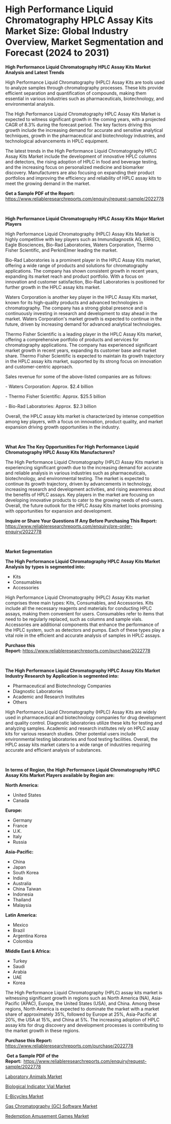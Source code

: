 <p><h1>High Performance Liquid Chromatography HPLC Assay Kits Market Size: Global Industry Overview, Market Segmentation and Forecast (2024 to 2031)</h1></p><p><strong>High Performance Liquid Chromatography HPLC Assay Kits Market Analysis and Latest Trends</strong></p>
<p><p>High Performance Liquid Chromatography (HPLC) Assay Kits are tools used to analyze samples through chromatography processes. These kits provide efficient separation and quantification of compounds, making them essential in various industries such as pharmaceuticals, biotechnology, and environmental analysis.</p><p>The High Performance Liquid Chromatography HPLC Assay Kits Market is expected to witness significant growth in the coming years, with a projected CAGR of 8.3% during the forecast period. The key factors driving this growth include the increasing demand for accurate and sensitive analytical techniques, growth in the pharmaceutical and biotechnology industries, and technological advancements in HPLC equipment.</p><p>The latest trends in the High Performance Liquid Chromatography HPLC Assay Kits Market include the development of innovative HPLC columns and detectors, the rising adoption of HPLC in food and beverage testing, and the increasing focus on personalized medicine and biomarker discovery. Manufacturers are also focusing on expanding their product portfolios and improving the efficiency and reliability of HPLC assay kits to meet the growing demand in the market.</p></p>
<p><strong>Get a Sample PDF of the Report:&nbsp;</strong> <a href="https://www.reliableresearchreports.com/enquiry/request-sample/2022778">https://www.reliableresearchreports.com/enquiry/request-sample/2022778</a></p>
<p>&nbsp;</p>
<p><strong>High Performance Liquid Chromatography HPLC Assay Kits Major Market Players</strong></p>
<p><p>High Performance Liquid Chromatography (HPLC) Assay Kits Market is highly competitive with key players such as Immundiagnostik AG, ERRECI, Eagle Biosciences, Bio-Rad Laboratories, Waters Corporation, Thermo Fisher Scientific, and PerkinElmer leading the market.</p><p>Bio-Rad Laboratories is a prominent player in the HPLC Assay Kits market, offering a wide range of products and solutions for chromatography applications. The company has shown consistent growth in recent years, expanding its market reach and product portfolio. With a focus on innovation and customer satisfaction, Bio-Rad Laboratories is positioned for further growth in the HPLC assay kits market.</p><p>Waters Corporation is another key player in the HPLC Assay Kits market, known for its high-quality products and advanced technologies in chromatography. The company has a strong global presence and is continuously investing in research and development to stay ahead in the market. Waters Corporation's market growth is expected to continue in the future, driven by increasing demand for advanced analytical technologies.</p><p>Thermo Fisher Scientific is a leading player in the HPLC Assay Kits market, offering a comprehensive portfolio of products and services for chromatography applications. The company has experienced significant market growth in recent years, expanding its customer base and market share. Thermo Fisher Scientific is expected to maintain its growth trajectory in the HPLC assay kits market, supported by its strong focus on innovation and customer-centric approach.</p><p>Sales revenue for some of the above-listed companies are as follows:</p><p>- Waters Corporation: Approx. $2.4 billion</p><p>- Thermo Fisher Scientific: Approx. $25.5 billion</p><p>- Bio-Rad Laboratories: Approx. $2.3 billion</p><p>Overall, the HPLC assay kits market is characterized by intense competition among key players, with a focus on innovation, product quality, and market expansion driving growth opportunities in the industry.</p></p>
<p>&nbsp;</p>
<p><strong>What Are The Key Opportunities For High Performance Liquid Chromatography HPLC Assay Kits Manufacturers?</strong></p>
<p><p>The High Performance Liquid Chromatography (HPLC) Assay Kits market is experiencing significant growth due to the increasing demand for accurate and reliable analysis in various industries such as pharmaceuticals, biotechnology, and environmental testing. The market is expected to continue its growth trajectory, driven by advancements in technology, increasing research and development activities, and rising awareness about the benefits of HPLC assays. Key players in the market are focusing on developing innovative products to cater to the growing needs of end-users. Overall, the future outlook for the HPLC Assay Kits market looks promising with opportunities for expansion and development.</p></p>
<p><strong>Inquire or Share Your Questions If Any Before Purchasing This Report:</strong> <a href="https://www.reliableresearchreports.com/enquiry/pre-order-enquiry/2022778">https://www.reliableresearchreports.com/enquiry/pre-order-enquiry/2022778</a></p>
<p>&nbsp;</p>
<p><strong>Market Segmentation</strong></p>
<p><strong>The High Performance Liquid Chromatography HPLC Assay Kits Market Analysis by types is segmented into:</strong></p>
<p><ul><li>Kits</li><li>Consumables</li><li>Accessories</li></ul></p>
<p><p>High Performance Liquid Chromatography (HPLC) Assay Kits market comprises three main types: Kits, Consumables, and Accessories. Kits include all the necessary reagents and materials for conducting HPLC assays, making them convenient for users. Consumables refer to items that need to be regularly replaced, such as columns and sample vials. Accessories are additional components that enhance the performance of the HPLC system, such as detectors and pumps. Each of these types play a vital role in the efficient and accurate analysis of samples in HPLC assays.</p></p>
<p><strong>Purchase this Report:&nbsp;</strong><a href="https://www.reliableresearchreports.com/purchase/2022778">https://www.reliableresearchreports.com/purchase/2022778</a></p>
<p>&nbsp;</p>
<p><strong>The High Performance Liquid Chromatography HPLC Assay Kits Market Industry Research by Application is segmented into:</strong></p>
<p><ul><li>Pharmaceutical and Biotechnology Companies</li><li>Diagnostic Laboratories</li><li>Academic and Research Institutes</li><li>Others</li></ul></p>
<p><p>High Performance Liquid Chromatography (HPLC) Assay Kits are widely used in pharmaceutical and biotechnology companies for drug development and quality control. Diagnostic laboratories utilize these kits for testing and analyzing samples. Academic and research institutes rely on HPLC assay kits for various research studies. Other potential users include environmental testing laboratories and food testing facilities. Overall, the HPLC assay kits market caters to a wide range of industries requiring accurate and efficient analysis of substances.</p></p>
<p>&nbsp;</p>
<p><strong>In terms of Region, the High Performance Liquid Chromatography HPLC Assay Kits Market Players available by Region are:</strong></p>
<p>
    <p> <strong> North America: </strong>
        <ul>
            <li>United States</li>
            <li>Canada</li>
        </ul>
        </p> 
    <p> <strong> Europe: </strong>
        <ul>
            <li>Germany</li>
            <li>France</li>
            <li>U.K.</li>
            <li>Italy</li>
            <li>Russia</li>
        </ul>
        </p> 
    <p> <strong> Asia-Pacific: </strong>
        <ul>
            <li>China</li>
            <li>Japan</li>
            <li>South Korea</li>
            <li>India</li>
            <li>Australia</li>
            <li>China Taiwan</li>
            <li>Indonesia</li>
            <li>Thailand</li>
            <li>Malaysia</li>
        </ul>
        </p> 
    <p> <strong> Latin America: </strong>
        <ul>
            <li>Mexico</li>
            <li>Brazil</li>
            <li>Argentina Korea</li>
            <li>Colombia</li>
        </ul>
        </p> 
    <p> <strong> Middle East & Africa: </strong>
        <ul>
            <li>Turkey</li>
            <li>Saudi</li>
            <li>Arabia</li>
            <li>UAE</li>
            <li>Korea</li>
        </ul>
    </p>
    </p>
<p><p>The High Performance Liquid Chromatography (HPLC) assay kits market is witnessing significant growth in regions such as North America (NA), Asia-Pacific (APAC), Europe, the United States (USA), and China. Among these regions, North America is expected to dominate the market with a market share of approximately 35%, followed by Europe at 25%, Asia-Pacific at 20%, the USA at 15%, and China at 5%. The increasing adoption of HPLC assay kits for drug discovery and development processes is contributing to the market growth in these regions.</p></p>
<p><strong>Purchase this Report: </strong><a href="https://www.reliableresearchreports.com/purchase/2022778">https://www.reliableresearchreports.com/purchase/2022778</a></p>
<p>&nbsp;<strong>Get a Sample PDF of the Report:&nbsp;&nbsp;</strong><a href="https://www.reliableresearchreports.com/enquiry/request-sample/2022778">https://www.reliableresearchreports.com/enquiry/request-sample/2022778</a></p>
<p><strong></strong></p>
<p><p><a href="https://github.com/NorbertYates/Market-Research-Report-List-3/blob/main/laboratory-animals-market.md">Laboratory Animals Market</a></p><p><a href="https://github.com/nancykennedykellievqfqt2/Market-Research-Report-List-1/blob/main/biological-indicator-vial-market.md">Biological Indicator Vial Market</a></p><p><a href="https://view.publitas.com/reportprime-1/e-bicycles-market-dynamics-2024-2031-also-about-its-market-trends-projections-and-opportunities/">E-Bicycles Market</a></p><p><a href="https://gratis-rainforest-2ca.notion.site/Gas-Chromatography-GC-Software-Market-Furnish-Information-about-Market-Size-Market-Share-Market--3376a177f0324212a45bfd62112e7f9c">Gas Chromatography (GC) Software Market</a></p><p><a href="https://view.publitas.com/reportprime-1/redemption-amusement-games-market-insights-market-players-and-forecast-till-2031/">Redemption Amusement Games Market</a></p></p>